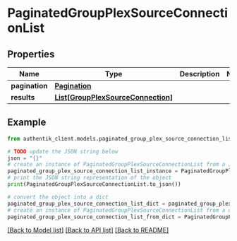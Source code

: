 # PaginatedGroupPlexSourceConnectionList


## Properties

Name | Type | Description | Notes
------------ | ------------- | ------------- | -------------
**pagination** | [**Pagination**](Pagination.md) |  | 
**results** | [**List[GroupPlexSourceConnection]**](GroupPlexSourceConnection.md) |  | 

## Example

```python
from authentik_client.models.paginated_group_plex_source_connection_list import PaginatedGroupPlexSourceConnectionList

# TODO update the JSON string below
json = "{}"
# create an instance of PaginatedGroupPlexSourceConnectionList from a JSON string
paginated_group_plex_source_connection_list_instance = PaginatedGroupPlexSourceConnectionList.from_json(json)
# print the JSON string representation of the object
print(PaginatedGroupPlexSourceConnectionList.to_json())

# convert the object into a dict
paginated_group_plex_source_connection_list_dict = paginated_group_plex_source_connection_list_instance.to_dict()
# create an instance of PaginatedGroupPlexSourceConnectionList from a dict
paginated_group_plex_source_connection_list_from_dict = PaginatedGroupPlexSourceConnectionList.from_dict(paginated_group_plex_source_connection_list_dict)
```
[[Back to Model list]](../README.md#documentation-for-models) [[Back to API list]](../README.md#documentation-for-api-endpoints) [[Back to README]](../README.md)


